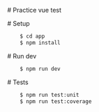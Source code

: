 # Practice vue test

# Setup

```bash
    $ cd app
    $ npm install
```

# Run dev

```bash
    $ npm run dev
```

# Tests

```bash
    $ npm run test:unit
    $ npm run test:coverage
```
